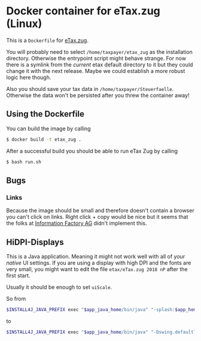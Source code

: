 # Docker container for eTax.zug (Linux)

This is a `Dockerfile` for [eTax.zug](https://www.zg.ch/behoerden/finanzdirektion/steuerverwaltung/eTax.zug).


You will probably need to select `/home/taxpayer/etax_zug` as the installation directory.
Otherwise the entrypoint script might behave strange.
For now there is a symlink from the _current_ etax default directory to it but they could change it with the next release. Maybe we could establish a more robust logic here though.

Also you should save your tax data in `/home/taxpayer/Steuerfaelle`.
Otherwise the data won't be persisted after you threw the container away!

## Using the Dockerfile

You can build the image by calling

```bash
$ docker build -t etax_zug .
```

After a successful build you should be able to run eTax Zug by calling

```bash
$ bash run.sh
```

## Bugs

### Links

Because the image should be small and therefore doesn't contain a browser you can't click on links.
Right click + copy would be nice but it seems that the folks at [Information Factory AG](https://www.information-factory.com/) didn't implement this.

## HiDPI-Displays

This is a Java application. Meaning it might not work well with all of your _native_ UI settings.
If you are using a display with high DPI and the fonts are very small, you might want to edit the file `etax/eTax.zug 2018 nP` after the first start.

Usually it should be enough to set `uiScale`.

So from

```bash
$INSTALL4J_JAVA_PREFIX exec "$app_java_home/bin/java" "-splash:$app_home/.install4j/s_1wbh84j.png" …
```

to

```bash
$INSTALL4J_JAVA_PREFIX exec "$app_java_home/bin/java" "-Dswing.defaultlaf=com.sun.java.swing.plaf.gtk.GTKLookAndFeel" "-Dsun.java2d.dpiaware=true" "-Dawt.useSystemAAFontSettings=on" "-Dsun.java2d.uiScale=2" "-splash:$app_home/.install4j/s_1wbh84j.png" …
```
